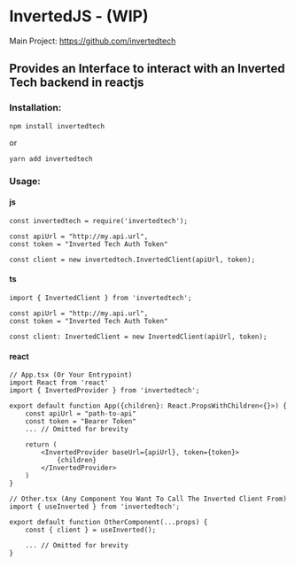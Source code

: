 # InvertedJS - (WIP)

Main Project: https://github.com/invertedtech

## Provides an Interface to interact with an Inverted Tech backend in reactjs

### Installation:

```
npm install invertedtech
```

or

```
yarn add invertedtech
```

### Usage:

#### js

```
const invertedtech = require('invertedtech');

const apiUrl = "http://my.api.url",
const token = "Inverted Tech Auth Token"

const client = new invertedtech.InvertedClient(apiUrl, token);
```

#### ts

```
import { InvertedClient } from 'invertedtech';

const apiUrl = "http://my.api.url",
const token = "Inverted Tech Auth Token"

const client: InvertedClient = new InvertedClient(apiUrl, token);
```

#### react

```
// App.tsx (Or Your Entrypoint)
import React from 'react'
import { InvertedProvider } from 'invertedtech';

export default function App({children}: React.PropsWithChildren<{}>) {
    const apiUrl = "path-to-api"
    const token = "Bearer Token"
    ... // Omitted for brevity

    return (
        <InvertedProvider baseUrl={apiUrl}, token={token}>
            {children}
        </InvertedProvider>
    )
}

// Other.tsx (Any Component You Want To Call The Inverted Client From)
import { useInverted } from 'invertedtech';

export default function OtherComponent(...props) {
    const { client } = useInverted();

    ... // Omitted for brevity
}
```
